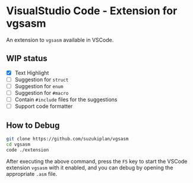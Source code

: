 # VisualStudio Code - Extension for vgsasm

An extension to `vgsasm` available in VSCode.

## WIP status

- [x] Text Highlight
- [ ] Suggestion for `struct`
- [ ] Suggestion for `enum`
- [ ] Suggestion for `#macro`
- [ ] Contain `#include` files for the suggestions
- [ ] Support code formatter

## How to Debug

```bash
git clone https://github.com/suzukiplan/vgsasm
cd vgsasm
code ./extension
```

After executing the above command, press the `F5` key to start the VSCode extension `vgsasm` with it enabled, and you can debug by opening the appropriate `.asm` file.

